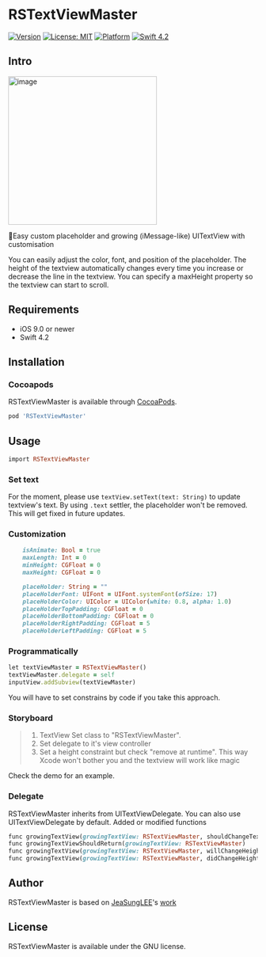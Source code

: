 # RSTextViewMaster
[![Version](https://img.shields.io/cocoapods/v/RSTextViewMaster.svg?style=flat)](https://github.com/iPhoNewsRO/RSTextViewMaster)
[![License: MIT](https://img.shields.io/badge/license-GNU-blue.svg?style=flat)](https://github.com/iPhoNewsRO/RSTextViewMaster/blob/master/LICENSE.md)
[![Platform](https://img.shields.io/cocoapods/p/TextViewMaster.svg?style=flat)](https://github.com/iPhoNewsRO/RSTextViewMaster)
[![Swift 4.2](https://img.shields.io/badge/Swift-4.2-orange.svg?style=flat)](https://github.com/iPhoNewsRO/RSTextViewMaster)
## Intro
<img width="300" alt="image" src="https://github.com/iPhoNewsRO/RSTextViewMaster/blob/master/intro.gif">

📱Easy custom placeholder and growing (iMessage-like) UITextView with customisation 

You can easily adjust the color, font, and position of the placeholder.
The height of the textview automatically changes every time you increase or decrease the line in the textview.
You can specify a maxHeight property so the textview can start to scroll.

## Requirements
* iOS 9.0 or newer
* Swift 4.2


## Installation
### Cocoapods

RSTextViewMaster is available through [CocoaPods](http://cocoapods.org).

```ruby
pod 'RSTextViewMaster'
```

## Usage

```ruby
import RSTextViewMaster
```

### Set text

For the moment, please use ```textView.setText(text: String)``` to update textview's text. By using ```.text``` settler, the placeholder won't be removed. This will get fixed in future updates.

### Customization
```ruby
    isAnimate: Bool = true                                          
    maxLength: Int = 0                                              
    minHeight: CGFloat = 0                                          
    maxHeight: CGFloat = 0                                          

    placeHolder: String = ""                                        
    placeHolderFont: UIFont = UIFont.systemFont(ofSize: 17)         
    placeHolderColor: UIColor = UIColor(white: 0.8, alpha: 1.0)     
    placeHolderTopPadding: CGFloat = 0                              
    placeHolderBottomPadding: CGFloat = 0                           
    placeHolderRightPadding: CGFloat = 5                            
    placeHolderLeftPadding: CGFloat = 5                             
```
### Programmatically
```ruby
let textViewMaster = RSTextViewMaster()
textViewMaster.delegate = self       
inputView.addSubview(textViewMaster)
```

You will have to set constrains by code if you take this approach.
        
### Storyboard
> 1. TextView Set class to "RSTextViewMaster".
> 2. Set delegate to it's view controller
> 3. Set a height constraint but check "remove at runtime". This way Xcode won't bother you and the textview will work like magic

Check the demo for an example.

### Delegate
RSTextViewMaster inherits from UITextViewDelegate.
You can also use UITextViewDelegate by default.
Added or modified functions
```ruby
func growingTextView(growingTextView: RSTextViewMaster, shouldChangeTextInRange range:NSRange, replacementText text:String) -> Bool
func growingTextViewShouldReturn(growingTextView: RSTextViewMaster) 
func growingTextView(growingTextView: RSTextViewMaster, willChangeHeight height:CGFloat)
func growingTextView(growingTextView: RSTextViewMaster, didChangeHeight height:CGFloat)
```

## Author
RSTextViewMaster is based on [JeaSungLEE](https://github.com/JeaSungLEE)'s [work](https://github.com/JeaSungLEE/TextViewMaster)

## License
RSTextViewMaster is available under the GNU license.
